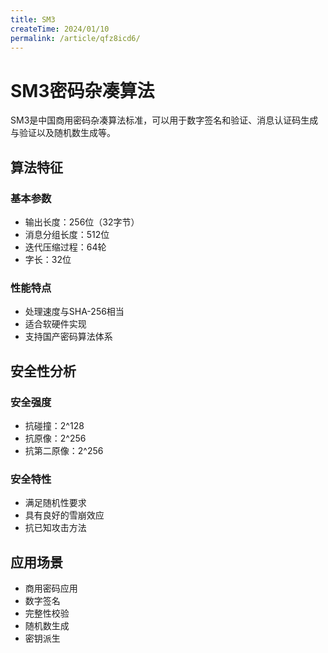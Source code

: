 ```yaml
---
title: SM3
createTime: 2024/01/10
permalink: /article/qfz8icd6/
---
```


# SM3密码杂凑算法

SM3是中国商用密码杂凑算法标准，可以用于数字签名和验证、消息认证码生成与验证以及随机数生成等。

## 算法特征

### 基本参数
- 输出长度：256位（32字节）
- 消息分组长度：512位
- 迭代压缩过程：64轮
- 字长：32位

### 性能特点
- 处理速度与SHA-256相当
- 适合软硬件实现
- 支持国产密码算法体系

## 安全性分析

### 安全强度
- 抗碰撞：2^128
- 抗原像：2^256
- 抗第二原像：2^256

### 安全特性
- 满足随机性要求
- 具有良好的雪崩效应
- 抗已知攻击方法

## 应用场景

- 商用密码应用
- 数字签名
- 完整性校验
- 随机数生成
- 密钥派生